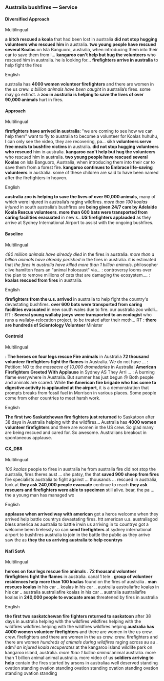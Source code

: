 ### Australia bushfires — Service


#### Diversified Approach

Multilingual

**a bitch rescued a koala** that had been lost in australia **did not stop hugging volunteers who rescued him** in australia. **two young people have rescued several Koalas** on Isla Banguoro, australia, when introducing them into their car to save them from l... **kangaroo can't help but hug the volunteers** who rescued him in australia. he is looking for...
**firefighters arrive in australia** to help fight the fires

English

australia has **4000 women volunteer firefighters** and there are women in the us crew. *a billion animals have been caught* in australia’s fires. some may go extinct. a **zoo in australia is helping to save the lives of over 90,000 animals** hurt in fires.


#### Approach

Multilingual

**firefighters have arrived in australia**: "we are coming to see how we can help them" want to fly to australia to become a volunteer for Koalas huhuhu, I can only see the video, they are recovering, pa... sikh **volunteers serve free meals to bushfire victims** in australia. **did not stop hugging volunteers who rescued** him in australia. **kangaroo can't help but hug the volunteers** who rescued him in australia. **two young people have rescued several Koalas** on Isla Banguoro, Australia, when introducing them into their car to save them from a forest fire. **kangaroo continues to Embrace life-saving volunteers** in australia. some of these children are said to have been named after the firefighters in heaven.

English

**australia zoo is helping to save the lives of over 90,000 animals**, many of which were injured in australia’s raging wildfires. *more than 100 koalas injured* in south australia’s bushfires are **being given 24/7 care by Adelaide Koala Rescue volunteers**. **more than 600 bats were transported from caring facilities evacuated** in new s...**US firefighters applauded** as they arrive at Sydney International Airport to assist with the ongoing bushfires.


#### Baseline

Multilingual

*480 million animals have already died* in the fires in australia. *more than a billion animals have already perished* in the fires in australia. it is estimated that *the fires in australia have killed more than 1 billion animals*. philosopher clive hamilton fears an "animal holocaust" via... : controversy looms over the plan to remove millions of cats that are damaging the ecosystem.... : **koalas rescued from fires** in australia.

English

**firefighters from the u.s. arrived** in australia to help fight the country's devastating bushfires. **over 600 bats were transported from caring facilities evacuated** in new south wales due to fire. our australia zoo wildli... RT : **Several young wallaby joeys were transported to an ecologist** who runs a wallaby-relocation project, to be treated after their moth... RT : **there are hundreds of Scientology Volunteer** Minister


#### Centroid

Multilingual

: **The heroes on four legs rescue Fire animals** in Australia  **72 thousand volunteer firefighters fight the flames** in Australia.
We do not have ... : Petition: NO to *the massacre of 10,000 dromedaries* in Australia!
**American Firefighters Greeted With Applause** in Sydney AS They Arri ... : A burning flame everywhere in Australia.
But summer has just begun 😢  Both people and animals are scared.
While **the American fire brigade who has come to digestive activity is applauded at the airport**, it is a demonstration that prompts breaks from fossil fuel in Morrison in various places.
Some people come from other countries to meet harsh work.

English

**The first two Saskatchewan fire fighters just returned** to Saskatoon after 38 days in Australia helping with the wildfires…   Australia has **4000 women volunteer firefighters** and there are women in the US crew.
So glad many are being rescued and cared for.
So awesome.
Australians breakout in spontaneous applause.


#### CX\_DB8

Multilingual

*100 koalas* people to fires in australia he from australia fire did not stop the australia, fires theres aust ... she patsy, the that **saved 900 sheep from fires** fire specialists australia to fight against ... thousands ... rescued in australia, look at **they ask 240,000 people evacuate** continue to reach **they ask rescuers and firefighters were able to specimen** still alive. bear, the pa ... the a young man has managed wo

English

**applause when arrived way with american** got a heros welcome when they arrived help battle countrys devastating fires. htt american u.s. australiagod bless america as australia to battle irwin us arriving in to countrys got a welcome been tirelessly so can **send firefighters** at sydney international airport to bushfires australia to join in the battle the public as they arrive saw the as **they the us arriving australia to help countrys**


#### Nafi SotA

Multilingual

**heroes on four legs rescue fire animals** .
**72 thousand volunteer firefighters fight the flames** in australia. canal 1 tele .
**group of volunteer residences help more than 100 koalas** found on the fires of australia .
**man rescues koalas** in his car .. koalas in his car .. australia australiafire koalas in his car .. australia australiafire koalas in his car .. australia australiafire koalas in
**240,000 people to evacuate areas** threatened by fires in australia

English

**the first two saskatchewan fire fighters returned to saskatoon** after 38 days in australia helping with the wildfires wildfires helping with the wildfires wildfires helping with the wildfires wildfires helping
**australia has 4000 women volunteer firefighters** and there are women in the us crew. crew. firefighters and there are women in the us crew. crew. firefighters and there are women
*hundreds of animals during wildfires* raging across au au .
sdm*1 an injured koala recuperates* at the kangaroo island wildlife park on kangaroo island, australia. *more than 1 billion animal* animal australia. more than 1 billion animal animal australia. more
video of us **soldiers arriving to help** contain the fires started by arsons in australiaa well deserved standing ovation standing ovation standing ovation standing ovation standing ovation standing ovation standing
